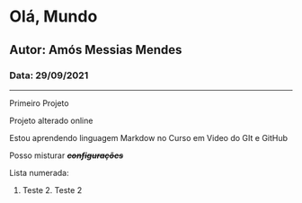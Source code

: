 # Olá, Mundo
## Autor: Amós Messias Mendes
### Data: 29/09/2021
---
Primeiro Projeto

Projeto alterado online

Estou aprendendo linguagem Markdow no Curso em Video do GIt e GitHub

Posso misturar **_~~configurações~~_**

Lista numerada:
1. Teste
   2. Teste 2
